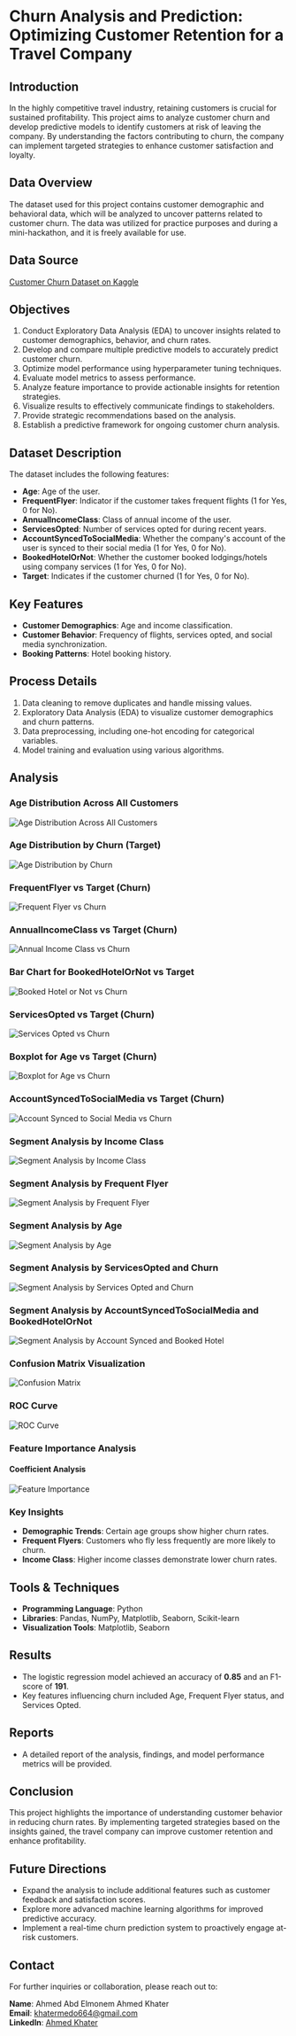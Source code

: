 # Churn Analysis and Prediction: Optimizing Customer Retention for a Travel Company

## Introduction
In the highly competitive travel industry, retaining customers is crucial for sustained profitability. This project aims to analyze customer churn and develop predictive models to identify customers at risk of leaving the company. By understanding the factors contributing to churn, the company can implement targeted strategies to enhance customer satisfaction and loyalty.

## Data Overview
The dataset used for this project contains customer demographic and behavioral data, which will be analyzed to uncover patterns related to customer churn. The data was utilized for practice purposes and during a mini-hackathon, and it is freely available for use.

## Data Source
[Customer Churn Dataset on Kaggle](https://www.kaggle.com/datasets/tejashvi14/tour-travels-customer-churn-prediction)

## Objectives
1. Conduct Exploratory Data Analysis (EDA) to uncover insights related to customer demographics, behavior, and churn rates.
2. Develop and compare multiple predictive models to accurately predict customer churn.
3. Optimize model performance using hyperparameter tuning techniques.
4. Evaluate model metrics to assess performance.
5. Analyze feature importance to provide actionable insights for retention strategies.
6. Visualize results to effectively communicate findings to stakeholders.
7. Provide strategic recommendations based on the analysis.
8. Establish a predictive framework for ongoing customer churn analysis.

## Dataset Description
The dataset includes the following features:
- **Age**: Age of the user.
- **FrequentFlyer**: Indicator if the customer takes frequent flights (1 for Yes, 0 for No).
- **AnnualIncomeClass**: Class of annual income of the user.
- **ServicesOpted**: Number of services opted for during recent years.
- **AccountSyncedToSocialMedia**: Whether the company's account of the user is synced to their social media (1 for Yes, 0 for No).
- **BookedHotelOrNot**: Whether the customer booked lodgings/hotels using company services (1 for Yes, 0 for No).
- **Target**: Indicates if the customer churned (1 for Yes, 0 for No).

## Key Features
- **Customer Demographics**: Age and income classification.
- **Customer Behavior**: Frequency of flights, services opted, and social media synchronization.
- **Booking Patterns**: Hotel booking history.

## Process Details
1. Data cleaning to remove duplicates and handle missing values.
2. Exploratory Data Analysis (EDA) to visualize customer demographics and churn patterns.
3. Data preprocessing, including one-hot encoding for categorical variables.
4. Model training and evaluation using various algorithms.

## Analysis
### Age Distribution Across All Customers
![Age Distribution Across All Customers](https://github.com/AhmedKhater00/CognoRise-Infotech-Data-Analytics-Intership-Tour-Travels-Customer-Churn-Prediction/blob/main/Age%20Distribution%20Across%20All%20Customers.png)

### Age Distribution by Churn (Target)
![Age Distribution by Churn](https://github.com/AhmedKhater00/CognoRise-Infotech-Data-Analytics-Intership-Tour-Travels-Customer-Churn-Prediction/blob/main/Age%20Distribution%20by%20Churn.png)

### FrequentFlyer vs Target (Churn)
![Frequent Flyer vs Churn](https://github.com/AhmedKhater00/CognoRise-Infotech-Data-Analytics-Intership-Tour-Travels-Customer-Churn-Prediction/blob/main/Frequent%20Flyer%20vs%20Churn.png)

### AnnualIncomeClass vs Target (Churn)
![Annual Income Class vs Churn](https://github.com/AhmedKhater00/CognoRise-Infotech-Data-Analytics-Intership-Tour-Travels-Customer-Churn-Prediction/blob/main/Annual%20Income%20Class%20vs%20Churn.png)

### Bar Chart for BookedHotelOrNot vs Target
![Booked Hotel or Not vs Churn](https://github.com/AhmedKhater00/CognoRise-Infotech-Data-Analytics-Intership-Tour-Travels-Customer-Churn-Prediction/blob/main/Booked%20Hotel%20or%20Not%20vs%20Churn.png)

### ServicesOpted vs Target (Churn)
![Services Opted vs Churn](https://github.com/AhmedKhater00/CognoRise-Infotech-Data-Analytics-Intership-Tour-Travels-Customer-Churn-Prediction/blob/main/Services%20Opted%20vs%20Churn.png)

### Boxplot for Age vs Target (Churn)
![Boxplot for Age vs Churn](https://github.com/AhmedKhater00/CognoRise-Infotech-Data-Analytics-Intership-Tour-Travels-Customer-Churn-Prediction/blob/main/Boxplot%20for%20Age%20vs%20Churn.png)

### AccountSyncedToSocialMedia vs Target (Churn)
![Account Synced to Social Media vs Churn](https://github.com/AhmedKhater00/CognoRise-Infotech-Data-Analytics-Intership-Tour-Travels-Customer-Churn-Prediction/blob/main/Account%20Synced%20to%20Social%20Media%20vs%20Churn.png)

### Segment Analysis by Income Class
![Segment Analysis by Income Class](https://github.com/AhmedKhater00/CognoRise-Infotech-Data-Analytics-Intership-Tour-Travels-Customer-Churn-Prediction/blob/main/Segment%20Analysis%20by%20Income%20Class.png)

### Segment Analysis by Frequent Flyer
![Segment Analysis by Frequent Flyer](https://github.com/AhmedKhater00/CognoRise-Infotech-Data-Analytics-Intership-Tour-Travels-Customer-Churn-Prediction/blob/main/Segment%20Analysis%20by%20Frequent%20Flyer.png)

### Segment Analysis by Age
![Segment Analysis by Age](https://github.com/AhmedKhater00/CognoRise-Infotech-Data-Analytics-Intership-Tour-Travels-Customer-Churn-Prediction/blob/main/Segment%20Analysis%20by%20Age.png)

### Segment Analysis by ServicesOpted and Churn
![Segment Analysis by Services Opted and Churn](https://github.com/AhmedKhater00/CognoRise-Infotech-Data-Analytics-Intership-Tour-Travels-Customer-Churn-Prediction/blob/main/Segment%20Analysis%20by%20Services%20Opted%20and%20Churn.png)

### Segment Analysis by AccountSyncedToSocialMedia and BookedHotelOrNot
![Segment Analysis by Account Synced and Booked Hotel](https://github.com/AhmedKhater00/CognoRise-Infotech-Data-Analytics-Intership-Tour-Travels-Customer-Churn-Prediction/blob/main/Segment%20Analysis%20by%20Account%20Synced%20and%20Booked%20Hotel.png)

### Confusion Matrix Visualization
![Confusion Matrix](https://github.com/AhmedKhater00/CognoRise-Infotech-Data-Analytics-Intership-Tour-Travels-Customer-Churn-Prediction/blob/main/Confusion%20Matrix.png)

### ROC Curve
![ROC Curve](https://github.com/AhmedKhater00/CognoRise-Infotech-Data-Analytics-Intership-Tour-Travels-Customer-Churn-Prediction/blob/main/ROC%20Curve.png)

### Feature Importance Analysis
#### Coefficient Analysis
![Feature Importance](https://github.com/AhmedKhater00/CognoRise-Infotech-Data-Analytics-Intership-Tour-Travels-Customer-Churn-Prediction/blob/main/Feature%20Importance.png)

### Key Insights
- **Demographic Trends**: Certain age groups show higher churn rates.
- **Frequent Flyers**: Customers who fly less frequently are more likely to churn.
- **Income Class**: Higher income classes demonstrate lower churn rates.

## Tools & Techniques
- **Programming Language**: Python
- **Libraries**: Pandas, NumPy, Matplotlib, Seaborn, Scikit-learn
- **Visualization Tools**: Matplotlib, Seaborn

## Results
- The logistic regression model achieved an accuracy of **0.85** and an F1-score of **191**.
- Key features influencing churn included Age, Frequent Flyer status, and Services Opted.

## Reports
- A detailed report of the analysis, findings, and model performance metrics will be provided.

## Conclusion
This project highlights the importance of understanding customer behavior in reducing churn rates. By implementing targeted strategies based on the insights gained, the travel company can improve customer retention and enhance profitability.

## Future Directions
- Expand the analysis to include additional features such as customer feedback and satisfaction scores.
- Explore more advanced machine learning algorithms for improved predictive accuracy.
- Implement a real-time churn prediction system to proactively engage at-risk customers.

## Contact
For further inquiries or collaboration, please reach out to:

**Name**: Ahmed Abd Elmonem Ahmed Khater  
**Email**: khatermedo664@gmail.com  
**LinkedIn**: [Ahmed Khater](https://www.linkedin.com/in/ahmed-khater-1bb2a324a)  
